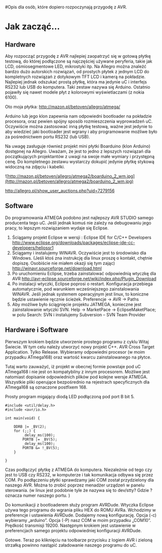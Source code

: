 #Opis dla osób, które dopiero rozpoczynają przygodę z AVR.

# Jak zacząć… #

## Hardware ##

Aby rozpocząć przygodę z AVR najlepiej zaopatrzyć się w gotową płytkę testową, do której podłączone są najczęściej używane peryferia, takie jak LCD, ośmiosegmentowe LED, mikrostyki itp. Na Allegro można znaleźć bardzo dużo autorskich rozwiązań, od prostych płytek z jednym LCD do kompletnych rozwiązań z dotykowym TFT LCD i kamerą na pokładzie. Najlepiej jednak odszukać prostą płytkę, która ma jedynie uC i interfejs RS232 lub USB do komputera. Taki zestaw nazywa się Arduino. Ostatnio pojawiły się nawet modele płyt z kolorowymi wyświetlaczami (z nokia 6100).

Oto moja płytka: http://mazon.pl/betoven/allegro/atmega/


Arduino lub jego klon zapewnia nam odpowiedni bootloader  na pokładzie procesora, oraz pewien spójny sposób rozmieszczenia wyprowadzeń uC. Oczywiście można zastosować inną płytkę testową, ważne jest jedynie to aby wiedzieć jaki bootloader jest wgrany i aby programowanie możliwe było za pośrednictwem portu RS232 (lub USB).

Na uwagę zasługuje również projekt mini płytki Boarduino (klon Arduino)  dostępnej na Allegro. Uważam, że jest to jedno z lepszych rozwiązań dla początkujących projektantów z uwagi na swoje małe wymiary i przystępną cenę. Do kompletnego zestawu wystarczy dokupić jedynie płytkę stykową widoczną na zdjęciu i kabelki.

![http://mazon.pl/betoven/allegro/atmega2/boarduino_2_wm.jpg](http://mazon.pl/betoven/allegro/atmega2/boarduino_2_wm.jpg)

http://allegro.pl/show_user_auctions.php?uid=7279156

## Software ##

Do programowania ATMEGA podobno jest najlepszy AVR STUDIO samego producenta tego uC. Jeśli jednak komuś nie zależy na debugowaniu jego pracy, to lepszym rozwiązaniem wydaje się Eclipse.

  1. Ściągamy projekt Eclipse w wersji  : Eclipse IDE for C/C++ Developers http://www.eclipse.org/downloads/packages/eclipse-ide-cc-developers/heliossr1
  1. Ściągamy i instalujemy WINAVR.  Oczywiście jest to środowisko dla Windows. (Jeśli ktoś zna instrukcję dla linux proszę o kontakt, chętnie dopiszę. Osobiście nie miałem okazji się tym zając) http://winavr.sourceforge.net/download.html
  1. Po uruchomieniu Eclipse, trzeba zainstalować odpowiednią wtyczkę dla AVR http://avr-eclipse.sourceforge.net/wiki/index.php/Plugin_Download
  1. Po instalacji wtyczki, Eclipse poprosi o restart. Konfiguracja przebiega automatycznie, pod warunkiem wcześniejszego zainstalowania WINAVR. Jeśli jednak systemem operacyjnym jest linux, to koniczne będzie ustawienie ręcznie ścieżek. Preferencje -> AVR -> Paths
  1. Aby możliwe było ściągnięcie projektu JATMEGA, konieczne jest zainstalowanie wtyczki SVN.
Help -> MarketPace -> EclipseMaketPlace; w polu Search: SVN i instalujemy Subversion – SVN Team Provider

## Hardware i Software ##

Pierwszym krokiem będzie utworzenie prostego programu z cyklu Witaj Świecie. W tym celu należy utworzyć nowy projekt C++. AVR Cross Target Application. Tylko Release. Wybieramy odpowiedni procesor (w moim przypadku ATmega168) oraz wartość kwarcu zainstalowanego na płytce.

Tutaj warto zauważyć, iż projekt w obecnej formie powstaje pod uC ATmega168 i nie jest on kompatybilny z innym procesorem. Możliwe jest natomiast dopisanie odpowiednich plików pod kolejne wersje ATMEGA. Wszystkie pliki operujące bezpośrednio na rejestrach specyficznych dla ATmega168 są oznaczone postfixem 168.

Prosty program migający diodą LED podłączoną pod port B bit 5.
```
#include <util/delay.h>
#include <avr/io.h>

int main(void) {

	DDRB |= _BV(2);
	for (;;) {
		_delay_ms(100);
		PORTB |= _BV(5);
		_delay_ms(100);
		PORTB &= !_BV(5);
	}

}
```


Czas podłączyć płytkę z ATMEGA do komputera. Niezależnie od tego czy jest to USB czy RS232, w komputerze i tak komunikacja odbywa się przez COM. Po podłączeniu płytki sprawdzamy jaki COM został przydzielony dla naszego AVR. Można to zrobić poprzez menadżer urządzeń w panelu sterowania.  (w linux jest podobnie tyle że nazywa się to dev/stty? Gdzie ? oznacza numer naszego portu. )

Do komunikacji z bootloaderem służy program AVRDude. Wtyczka Eclipse używa tego programu do wgrania pliku HEX do ROMU AVRa.  Wchodzimy w preferencje i ustawienia AVRDude. Dodajemy nową konfigurację. Opcja (-c) wybieramy „arduino”. Opcja (-P) nasz COM w moim przypadku „COM10”. Prędkość transmisji 19200. Następnym krokiem jest ustawienie w preferencjach samego projektu odpowiedniej konfiguracji AVRDude.

Gotowe. Teraz po kliknięciu na toolbarze przycisku z logiem AVR i zieloną strzałką powinno nastąpić załadowanie naszego programu do uC.